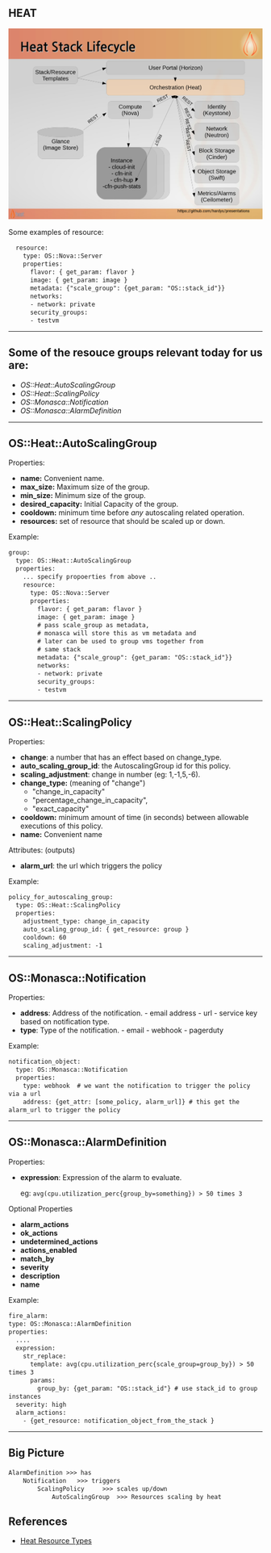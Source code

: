 HEAT
----
![heatarch.png](heatarch.png)

Some examples of resource:

      resource:
        type: OS::Nova::Server
        properties:
          flavor: { get_param: flavor }
          image: { get_param: image }
          metadata: {"scale_group": {get_param: "OS::stack_id"}}
          networks:
          - network: private
          security_groups:
          - testvm


---
## Some of the resouce groups relevant today for us are:
- *OS::Heat::AutoScalingGroup*
- *OS::Heat::ScalingPolicy*
- *OS::Monasca::Notification*
- *OS::Monasca::AlarmDefinition*


---
## OS::Heat::AutoScalingGroup
Properties:
  - **name:** Convenient name.
  - **max_size:** Maximum size of the group.
  - **min_size:** Minimum size of the group.
  - **desired_capacity:** Initial Capacity of the group.
  - **cooldown:** minimum time before *any* autoscaling related operation.
  - **resources:** set of resource that should be scaled up or down.

Example:

    group:
      type: OS::Heat::AutoScalingGroup
      properties:
        ... specify propoerties from above ..
        resource:
          type: OS::Nova::Server
          properties:
            flavor: { get_param: flavor }
            image: { get_param: image }
            # pass scale_group as metadata,
            # monasca will store this as vm metadata and
            # later can be used to group vms together from
            # same stack
            metadata: {"scale_group": {get_param: "OS::stack_id"}}
            networks:
            - network: private
            security_groups:
            - testvm

---
## OS::Heat::ScalingPolicy
Properties:
  - **change**: a number that has an effect based on change_type.
  - **auto_scaling_group_id**: the AutoscalingGroup id for this policy.
  - **scaling_adjustment**: change in number (eg: 1,-1,5,-6).
  - **change_type:** (meaning of "change")
  	- "change_in_capacity"
    - "percentage_change_in_capacity",
    - "exact_capacity"
  - **cooldown:** minimum amount of time (in seconds) between allowable executions of this policy.
  - **name:** Convenient name

Attributes: (outputs)
  - **alarm_url**: the url which triggers the policy

Example:

    policy_for_autoscaling_group:
      type: OS::Heat::ScalingPolicy
      properties:
        adjustment_type: change_in_capacity
        auto_scaling_group_id: { get_resource: group }
        cooldown: 60
        scaling_adjustment: -1

---

## OS::Monasca::Notification
Properties:
  - **address**: Address of the notification.
        - email address
        - url
        - service key based on notification type.
  - **type**: Type of the notification.
        - email
        - webhook
        - pagerduty

Example:

	notification_object:
      type: OS::Monasca::Notification
      properties:
        type: webhook  # we want the notification to trigger the policy via a url
        address: {get_attr: [some_policy, alarm_url]} # this get the alarm_url to trigger the policy

---

## **OS::Monasca::AlarmDefinition**
Properties:
- **expression**: Expression of the alarm to evaluate.

    eg: `avg(cpu.utilization_perc{group_by=something}) > 50 times 3`

Optional Properties
- **alarm_actions**
- **ok_actions**
- **undetermined_actions**
- **actions_enabled**
- **match_by**
- **severity**
- **description**
- **name**

Example:

	fire_alarm:
    type: OS::Monasca::AlarmDefinition
    properties:
      ....
      expression:
        str_replace:
          template: avg(cpu.utilization_perc{scale_group=group_by}) > 50 times 3
          params:
            group_by: {get_param: "OS::stack_id"} # use stack_id to group instances
      severity: high
      alarm_actions:
        - {get_resource: notification_object_from_the_stack }
---

## Big Picture

	AlarmDefinition >>> has
  		Notification   >>> triggers
			ScalingPolicy     >>> scales up/down
				AutoScalingGroup  >>> Resources scaling by heat



## References
- [Heat Resource Types](https://docs.openstack.org/heat/rocky/template_guide/openstack.html)
